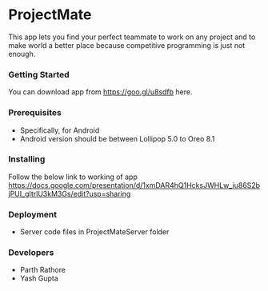 # ProjectMate
This app lets you find your perfect teammate to work on any project and to make world a better place because competitive programming is just not enough.

### Getting Started
You can download app from https://goo.gl/u8sdfb here.
### Prerequisites
 - Specifically, for Android 
 - Android version should be between Lollipop 5.0 to Oreo 8.1
### Installing 
Follow the below link to working of app
https://docs.google.com/presentation/d/1xmDAR4hQ1HcksJWHLw_iu86S2bjPUI_gItrlU3kM3Gs/edit?usp=sharing
### Deployment
 - Server code files in ProjectMateServer folder
### Developers
 - Parth Rathore
 - Yash Gupta






